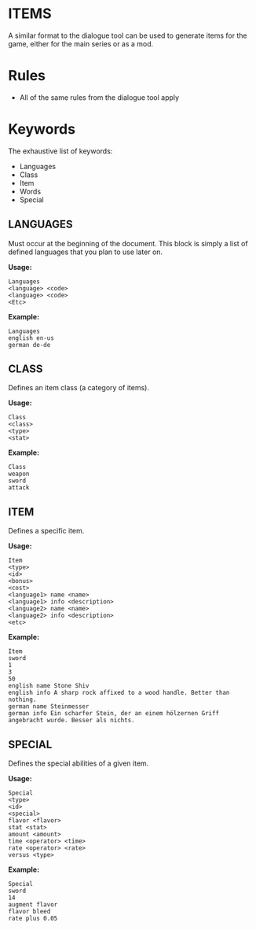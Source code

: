 # ITEMS

A similar format to the dialogue tool can be used to generate items for the game, either for the
main series or as a mod.

# Rules

* All of the same rules from the dialogue tool apply

# Keywords

The exhaustive list of keywords:

* Languages
* Class
* Item
* Words
* Special

## LANGUAGES

Must occur at the beginning of the document. This block is simply a list of defined languages that you plan to use later on.

**Usage:**
```
Languages
<language> <code>
<language> <code>
<Etc>
```

**Example:**

```
Languages
english en-us
german de-de
```

## CLASS

Defines an item class (a category of items).

**Usage:**
```
Class
<class>
<type>
<stat>
```

**Example:**
```
Class
weapon
sword
attack
```

## ITEM

Defines a specific item.

**Usage:**
```
Item
<type>
<id>
<bonus>
<cost>
<language1> name <name>
<language1> info <description>
<language2> name <name>
<language2> info <description>
<etc>
```

**Example:**
```
Item
sword
1
3
50
english name Stone Shiv
english info A sharp rock affixed to a wood handle. Better than nothing.
german name Steinmesser
german info Ein scharfer Stein, der an einem hölzernen Griff angebracht wurde. Besser als nichts.
```

## SPECIAL

Defines the special abilities of a given item.

**Usage:**
```
Special
<type>
<id>
<special>
flavor <flavor>
stat <stat>
amount <amount>
time <operator> <time>
rate <operator> <rate>
versus <type>
```

**Example:**
```
Special
sword
14
augment flavor
flavor bleed
rate plus 0.05
```